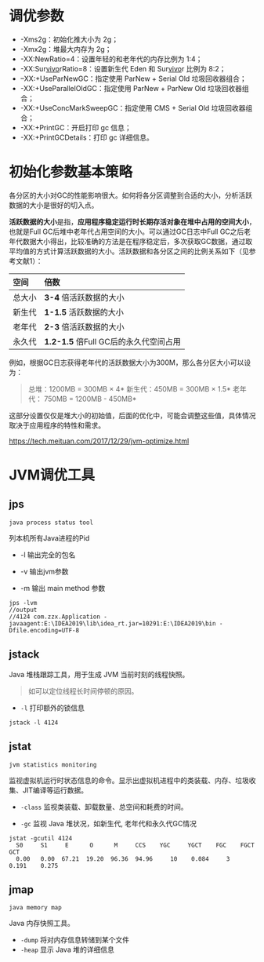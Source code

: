# 调优参数

- -Xms2g：初始化推大小为 2g； 
- -Xmx2g：堆最大内存为 2g； 
- -XX:NewRatio=4：设置年轻的和老年代的内存比例为 1:4； 
- -XX:Sur[vivo]()rRatio=8：设置新生代 Eden 和 Sur[vivo]()r 比例为 8:2； 
- –XX:+UseParNewGC：指定使用 ParNew + Serial Old 垃圾回收器组合； 
- -XX:+UseParallelOldGC：指定使用 ParNew + ParNew Old 垃圾回收器组合； 
- -XX:+UseConcMarkSweepGC：指定使用 CMS + Serial Old 垃圾回收器组合； 
- -XX:+PrintGC：开启打印 gc 信息； 
- -XX:+PrintGCDetails：打印 gc 详细信息。

# 初始化参数基本策略

各分区的大小对GC的性能影响很大。如何将各分区调整到合适的大小，分析活跃数据的大小是很好的切入点。

**活跃数据的大小**是指，**应用程序稳定运行时长期存活对象在堆中占用的空间大小**，也就是Full GC后堆中老年代占用空间的大小。可以通过GC日志中Full GC之后老年代数据大小得出，比较准确的方法是在程序稳定后，多次获取GC数据，通过取平均值的方式计算活跃数据的大小。活跃数据和各分区之间的比例关系如下（见参考文献1）：

| 空间   | 倍数                                    |
| :----- | :-------------------------------------- |
| 总大小 | **3-4** 倍活跃数据的大小                |
| 新生代 | **1-1.5** 活跃数据的大小                |
| 老年代 | **2-3** 倍活跃数据的大小                |
| 永久代 | **1.2-1.5** 倍Full GC后的永久代空间占用 |

例如，根据GC日志获得老年代的活跃数据大小为300M，那么各分区大小可以设为：

> 总堆：1200MB = 300MB × 4* 新生代：450MB = 300MB × 1.5* 老年代： 750MB = 1200MB - 450MB*

这部分设置仅仅是堆大小的初始值，后面的优化中，可能会调整这些值，具体情况取决于应用程序的特性和需求。

https://tech.meituan.com/2017/12/29/jvm-optimize.html

# JVM调优工具

## jps

`java process status tool`

列本机所有Java进程的Pid

- -l 输出完全的包名
- -v 输出jvm参数

- -m 输出 main method 参数

```
jps -lvm
//output
//4124 com.zzx.Application -javaagent:E:\IDEA2019\lib\idea_rt.jar=10291:E:\IDEA2019\bin -Dfile.encoding=UTF-8
```

## jstack

Java 堆栈跟踪工具，用于生成 JVM 当前时刻的线程快照。

> 如可以定位线程长时间停顿的原因。

- `-l` 打印额外的锁信息

```
jstack -l 4124
```

## jstat

`jvm statistics monitoring`

监视虚拟机运行时状态信息的命令。显示出虚拟机进程中的类装载、内存、垃圾收集、JIT编译等运行数据。

- `-class` 监视类装载、卸载数量、总空间和耗费的时间。

- `-gc` 监视 Java 堆状况，如新生代, 老年代和永久代GC情况

```
jstat -gcutil 4124
  S0     S1     E      O      M     CCS    YGC     YGCT    FGC    FGCT     GCT
  0.00   0.00  67.21  19.20  96.36  94.96     10    0.084     3    0.191    0.275
```

## jmap

`java memory map`

Java 内存快照工具。

- `-dump` 将对内存信息转储到某个文件
- `-heap` 显示 Java 堆的详细信息

